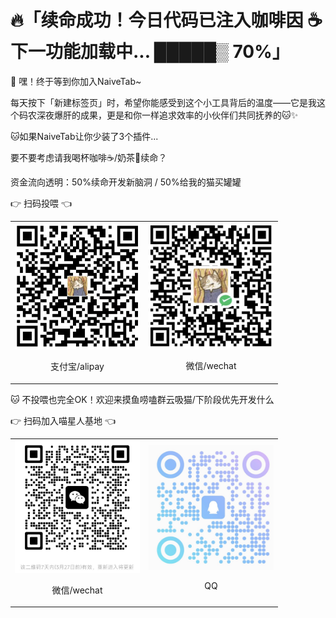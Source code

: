 # 🔥「续命成功！今日代码已注入咖啡因 ☕️ 下一功能加载中... █████▒ 70%」

🎉 嘿！终于等到你加入NaiveTab~

每天按下「新建标签页」时，希望你能感受到这个小工具背后的温度——它是我这个码农深夜爆肝的成果，更是和你一样追求效率的小伙伴们共同抚养的🐱✨

🐱如果NaiveTab让你少装了3个插件...

要不要考虑请我喝杯咖啡☕️/奶茶🧋续命？

资金流向透明：50%续命开发新脑洞 / 50%给我的猫买罐罐

👉 扫码投喂 👈

<table>
  <tr>
    <td>
      <img  src="./assets/img/sponsor/alipay.jpg" alt="支付宝/alipay" width="200px">
      <p style="text-align: center;">支付宝/alipay</p>
    </td>
    <td>
      <img  src="./assets/img/sponsor/wechat.jpg" alt="微信/wechat" width="200px">
      <p style="text-align: center;">微信/wechat</p>
    </td>
  </tr>
</table>

🐱 不投喂也完全OK！欢迎来摸鱼唠嗑群云吸猫/下阶段优先开发什么

👉 扫码加入喵星人基地 👈

<table>
  <tr>
    <td>
      <img  src="./assets/img/sponsor/wechat-group.jpg" alt="微信/wechat" width="200px">
      <p style="text-align: center;">微信/wechat</p>
    </td>
    <td>
      <img  src="./assets/img/sponsor/qq-group.jpg" alt="QQ" width="200px">
      <p style="text-align: center;">QQ</p>
    </td>
  </tr>
</table>
